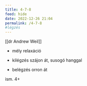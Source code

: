 ```yaml
---
title: 4-7-8
feed: hide
date: 2022-12-26 21:04
permalink: /4-7-8
#légzés
---
```


[[dr Andrew Weil]]
- mély relaxáció

- kilégzés szájon át, susogó hanggal
- belégzés orron át

ism. 4+
